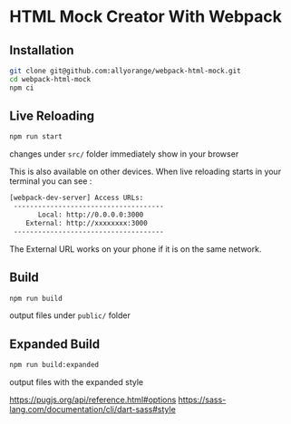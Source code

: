 # HTML Mock Creator With Webpack

## Installation

```bash
git clone git@github.com:allyorange/webpack-html-mock.git
cd webpack-html-mock
npm ci
```

## Live Reloading

```bash
npm run start
```

changes under `src/` folder immediately show in your browser

This is also available on other devices. When live reloading starts in your terminal you can see :

```bash
[webpack-dev-server] Access URLs:
 -------------------------------------
       Local: http://0.0.0.0:3000
    External: http://xxxxxxxx:3000
 -------------------------------------
```

The External URL works on your phone if it is on the same network.

## Build

```bash
npm run build
```

output files under `public/` folder

## Expanded Build

```bash
npm run build:expanded
```

output files with the expanded style

https://pugjs.org/api/reference.html#options
https://sass-lang.com/documentation/cli/dart-sass#style
